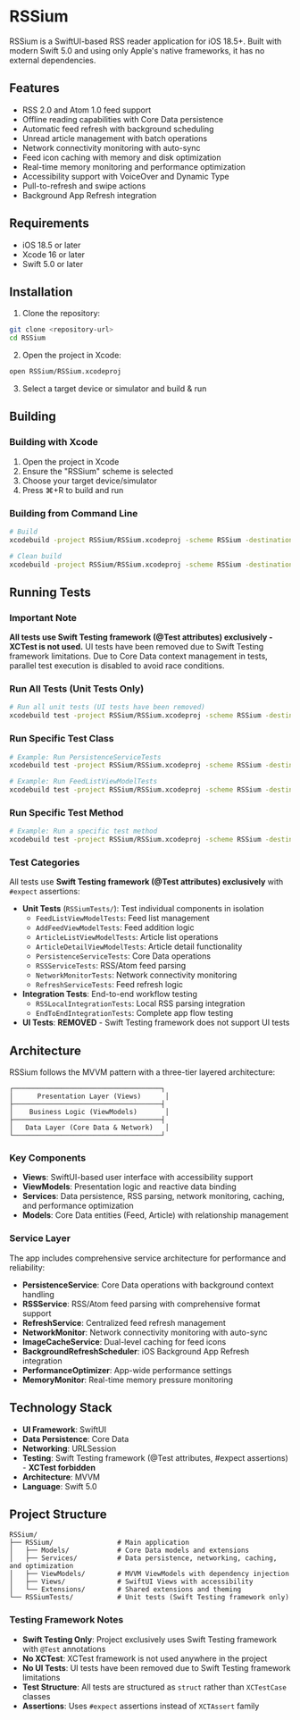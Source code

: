 # RSSium

RSSium is a SwiftUI-based RSS reader application for iOS 18.5+. Built with modern Swift 5.0 and using only Apple's native frameworks, it has no external dependencies.

## Features

- RSS 2.0 and Atom 1.0 feed support
- Offline reading capabilities with Core Data persistence
- Automatic feed refresh with background scheduling
- Unread article management with batch operations
- Network connectivity monitoring with auto-sync
- Feed icon caching with memory and disk optimization
- Real-time memory monitoring and performance optimization
- Accessibility support with VoiceOver and Dynamic Type
- Pull-to-refresh and swipe actions
- Background App Refresh integration

## Requirements

- iOS 18.5 or later
- Xcode 16 or later
- Swift 5.0 or later

## Installation

1. Clone the repository:
```bash
git clone <repository-url>
cd RSSium
```

2. Open the project in Xcode:
```bash
open RSSium/RSSium.xcodeproj
```

3. Select a target device or simulator and build & run

## Building

### Building with Xcode
1. Open the project in Xcode
2. Ensure the "RSSium" scheme is selected
3. Choose your target device/simulator
4. Press ⌘+R to build and run

### Building from Command Line
```bash
# Build
xcodebuild -project RSSium/RSSium.xcodeproj -scheme RSSium -destination 'platform=iOS Simulator,name=iPhone 16' build

# Clean build
xcodebuild -project RSSium/RSSium.xcodeproj -scheme RSSium -destination 'platform=iOS Simulator,name=iPhone 16' clean build
```

## Running Tests

### Important Note
**All tests use Swift Testing framework (@Test attributes) exclusively - XCTest is not used.** UI tests have been removed due to Swift Testing framework limitations. Due to Core Data context management in tests, parallel test execution is disabled to avoid race conditions.

### Run All Tests (Unit Tests Only)
```bash
# Run all unit tests (UI tests have been removed)
xcodebuild test -project RSSium/RSSium.xcodeproj -scheme RSSium -destination 'platform=iOS Simulator,name=iPhone 16' -only-testing:RSSiumTests -parallel-testing-enabled NO
```

### Run Specific Test Class
```bash
# Example: Run PersistenceServiceTests
xcodebuild test -project RSSium/RSSium.xcodeproj -scheme RSSium -destination 'platform=iOS Simulator,name=iPhone 16' -only-testing:RSSiumTests/PersistenceServiceTests -parallel-testing-enabled NO

# Example: Run FeedListViewModelTests
xcodebuild test -project RSSium/RSSium.xcodeproj -scheme RSSium -destination 'platform=iOS Simulator,name=iPhone 16' -only-testing:RSSiumTests/FeedListViewModelTests -parallel-testing-enabled NO
```

### Run Specific Test Method
```bash
# Example: Run a specific test method
xcodebuild test -project RSSium/RSSium.xcodeproj -scheme RSSium -destination 'platform=iOS Simulator,name=iPhone 16' -only-testing:RSSiumTests/FeedListViewModelTests/initialState -parallel-testing-enabled NO
```

### Test Categories
All tests use **Swift Testing framework (@Test attributes) exclusively** with `#expect` assertions:

- **Unit Tests** (`RSSiumTests/`): Test individual components in isolation
  - `FeedListViewModelTests`: Feed list management
  - `AddFeedViewModelTests`: Feed addition logic
  - `ArticleListViewModelTests`: Article list operations
  - `ArticleDetailViewModelTests`: Article detail functionality
  - `PersistenceServiceTests`: Core Data operations
  - `RSSServiceTests`: RSS/Atom feed parsing
  - `NetworkMonitorTests`: Network connectivity monitoring
  - `RefreshServiceTests`: Feed refresh logic
- **Integration Tests**: End-to-end workflow testing
  - `RSSLocalIntegrationTests`: Local RSS parsing integration
  - `EndToEndIntegrationTests`: Complete app flow testing
- **UI Tests**: **REMOVED** - Swift Testing framework does not support UI tests

## Architecture

RSSium follows the MVVM pattern with a three-tier layered architecture:

```
┌─────────────────────────────────────┐
│      Presentation Layer (Views)      │
├─────────────────────────────────────┤
│    Business Logic (ViewModels)       │
├─────────────────────────────────────┤
│   Data Layer (Core Data & Network)   │
└─────────────────────────────────────┘
```

### Key Components

- **Views**: SwiftUI-based user interface with accessibility support
- **ViewModels**: Presentation logic and reactive data binding
- **Services**: Data persistence, RSS parsing, network monitoring, caching, and performance optimization
- **Models**: Core Data entities (Feed, Article) with relationship management

### Service Layer

The app includes comprehensive service architecture for performance and reliability:

- **PersistenceService**: Core Data operations with background context handling
- **RSSService**: RSS/Atom feed parsing with comprehensive format support
- **RefreshService**: Centralized feed refresh management
- **NetworkMonitor**: Network connectivity monitoring with auto-sync
- **ImageCacheService**: Dual-level caching for feed icons
- **BackgroundRefreshScheduler**: iOS Background App Refresh integration
- **PerformanceOptimizer**: App-wide performance settings
- **MemoryMonitor**: Real-time memory pressure monitoring

## Technology Stack

- **UI Framework**: SwiftUI
- **Data Persistence**: Core Data
- **Networking**: URLSession
- **Testing**: Swift Testing framework (@Test attributes, #expect assertions) - **XCTest forbidden**
- **Architecture**: MVVM
- **Language**: Swift 5.0

## Project Structure

```
RSSium/
├── RSSium/                # Main application
│   ├── Models/            # Core Data models and extensions
│   ├── Services/          # Data persistence, networking, caching, and optimization
│   ├── ViewModels/        # MVVM ViewModels with dependency injection
│   ├── Views/             # SwiftUI Views with accessibility
│   └── Extensions/        # Shared extensions and theming
└── RSSiumTests/           # Unit tests (Swift Testing framework only)
```

### Testing Framework Notes

- **Swift Testing Only**: Project exclusively uses Swift Testing framework with `@Test` annotations
- **No XCTest**: XCTest framework is not used anywhere in the project
- **No UI Tests**: UI tests have been removed due to Swift Testing framework limitations
- **Test Structure**: All tests are structured as `struct` rather than `XCTestCase` classes
- **Assertions**: Uses `#expect` assertions instead of `XCTAssert` family
